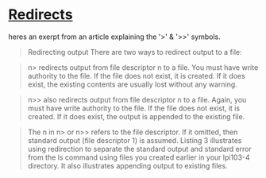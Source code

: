 # [Redirects](https://www.ibm.com/developerworks/library/l-lpic1-103-4/index.html)

heres an exerpt from an article explaining the '>' & '>>' symbols.

>Redirecting output
>There are two ways to redirect output to a file:

>n>
>redirects output from file descriptor n to a file. You must have write authority to the file. If the file does not exist, it is created. If it does exist, the existing contents are usually lost without any warning.


>n>>
>also redirects output from file descriptor n to a file. Again, you must have write authority to the file. If the file does not exist, it is created. If it does exist, the output is appended to the existing file.


>The n in n> or n>> refers to the file descriptor. If it omitted, then standard output (file descriptor 1) is assumed. Listing 3 illustrates using redirection to separate the standard output and standard error from the ls command using files you created earlier in your lpi103-4 directory. It also illustrates appending output to existing files.
